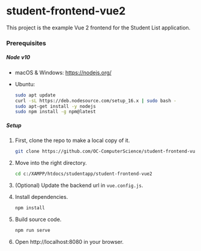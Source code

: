 # student-frontend-vue2

This project is the example Vue 2 frontend for the Student List application.

### Prerequisites

##### Node v10

- macOS & Windows:
  https://nodejs.org/

- Ubuntu:
  ```bash
  sudo apt update
  curl -sL https://deb.nodesource.com/setup_16.x | sudo bash -
  sudo apt-get install -y nodejs
  sudo npm install -g npm@latest
  ```

##### Setup

1. First, clone the repo to make a local copy of it.
   ```bash
   git clone https://github.com/OC-ComputerScience/student-frontend-vue2.git
   ```
2. Move into the right directory.
   ```bash
   cd c:/XAMPP/htdocs/studentapp/student-frontend-vue2
   ```
3. (Optional) Update the backend url in `vue.config.js`.

4. Install dependencies.
   ```bash
   npm install
   ```
5. Build source code.
   ```bash
   npm run serve
   ```
6. Open http://localhost:8080 in your browser.
